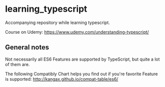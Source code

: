 # learning_typescript
Accompanying repository while learning typescript.


Course on Udemy:
https://www.udemy.com/understanding-typescript/


## General notes

Not necessarily all ES6 Features are supported by TypeScript, but quite a lot of them are.

The following Compatibly Chart helps you find out if you're favorite Feature is supported: http://kangax.github.io/compat-table/es6/